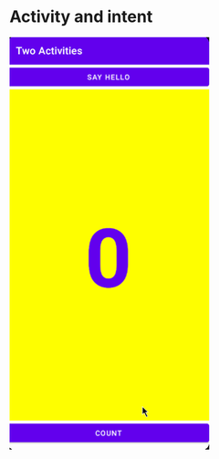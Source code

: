 # Activity and intent
<img src="https://github.com/sakriya777/ActivitiesAndIntent/blob/task4/images/aa.gif" width="350" alt-text="image">